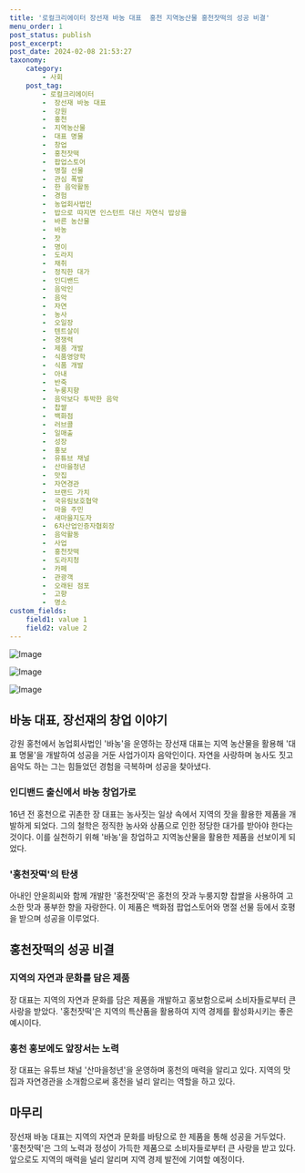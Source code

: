 ```yaml
---
title: '로컬크리에이터 장선재 바농 대표  홍천 지역농산물 홍천잣떡의 성공 비결'
menu_order: 1
post_status: publish
post_excerpt: 
post_date: 2024-02-08 21:53:27
taxonomy:
    category:
        - 사회
    post_tag:
        - 로컬크리에이터
        -  장선재 바농 대표
        -  강원
        -  홍천
        -  지역농산물
        -  대표 명물
        -  창업
        -  홍천잣떡
        -  팝업스토어
        -  명절 선물
        -  관심 폭발
        -  한 음악활동
        -  경험
        -  농업회사법인
        -  밥으로 따지면 인스턴트 대신 자연식 밥상을
        -  바른 농산물
        -  바농
        -  잣
        -  명이
        -  도라지
        -  채취
        -  정직한 대가
        -  인디밴드
        -  음악인
        -  음악
        -  자연
        -  농사
        -  오일장
        -  텐트살이
        -  경쟁력
        -  제품 개발
        -  식품영양학
        -  식품 개발
        -  아내
        -  반죽
        -  누룽지향
        -  음악보다 투박한 음악
        -  찹쌀
        -  백화점
        -  러브콜
        -  일매출
        -  성장
        -  홍보
        -  유튜브 채널
        -  산마을청년
        -  맛집
        -  자연경관
        -  브랜드 가치
        -  국유림보호협약
        -  마을 주민
        -  새마을지도자
        -  6차산업인증자협회장
        -  음악활동
        -  사업
        -  홍천잣떡
        -  도라지청
        -  카페
        -  관광객
        -  오래된 점포
        -  고향
        -  명소
custom_fields:
    field1: value 1
    field2: value 2
---
```


![Image](https://imgnews.pstatic.net/image/662/2024/02/07/0000037161_001_20240207050108018.jpg?type=w647)

![Image](https://imgnews.pstatic.net/image/662/2024/02/07/0000037161_003_20240207050108232.jpg?type=w647)

![Image](https://imgnews.pstatic.net/image/662/2024/02/07/0000037161_002_20240207050108075.jpg?type=w647)

## 바농 대표, 장선재의 창업 이야기
강원 홍천에서 농업회사법인 '바농'을 운영하는 장선재 대표는 지역 농산물을 활용해 '대표 명물'을 개발하여 성공을 거둔 사업가이자 음악인이다. 자연을 사랑하며 농사도 짓고 음악도 하는 그는 힘들었던 경험을 극복하며 성공을 찾아냈다. 
### 인디밴드 출신에서 바농 창업가로
16년 전 홍천으로 귀촌한 장 대표는 농사짓는 일상 속에서 지역의 잣을 활용한 제품을 개발하게 되었다. 그의 철학은 정직한 농사와 상품으로 인한 정당한 대가를 받아야 한다는 것이다. 이를 실천하기 위해 '바농'을 창업하고 지역농산물을 활용한 제품을 선보이게 되었다.
### '홍천잣떡'의 탄생
아내인 안윤희씨와 함께 개발한 '홍천잣떡'은 홍천의 잣과 누룽지향 찹쌀을 사용하여 고소한 맛과 풍부한 향을 자랑한다. 이 제품은 백화점 팝업스토어와 명절 선물 등에서 호평을 받으며 성공을 이루었다.
## 홍천잣떡의 성공 비결
### 지역의 자연과 문화를 담은 제품
장 대표는 지역의 자연과 문화를 담은 제품을 개발하고 홍보함으로써 소비자들로부터 큰 사랑을 받았다. '홍천잣떡'은 지역의 특산품을 활용하여 지역 경제를 활성화시키는 좋은 예시이다.
### 홍천 홍보에도 앞장서는 노력
장 대표는 유튜브 채널 '산마을청년'을 운영하며 홍천의 매력을 알리고 있다. 지역의 맛집과 자연경관을 소개함으로써 홍천을 널리 알리는 역할을 하고 있다.
## 마무리
장선재 바농 대표는 지역의 자연과 문화를 바탕으로 한 제품을 통해 성공을 거두었다. '홍천잣떡'은 그의 노력과 정성이 가득한 제품으로 소비자들로부터 큰 사랑을 받고 있다. 앞으로도 지역의 매력을 널리 알리며 지역 경제 발전에 기여할 예정이다.

